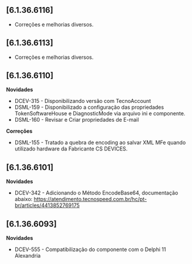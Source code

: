 ﻿## [6.1.36.6116]

* Corre&ccedil;&otilde;es e melhorias diversos.

## [6.1.36.6113]

* Corre&ccedil;&otilde;es e melhorias diversos.

## [6.1.36.6110]

**Novidades**

* DCEV-315 - Disponibilizando versão com TecnoAccount
* DSML-159 - Disponibilizado a configuração das propriedades TokenSoftwareHouse e DiagnosticMode via arquivo ini e componente.
* DSML-160 -  Revisar e Criar propriedades de E-mail

**Correções**

* DSML-155 - Tratado a quebra de encoding ao salvar XML MFe quando utilizado hardware da Fabricante CS DEVICES.

## [6.1.36.6101]

**Novidades**

- DCEV-342 - Adicionando o Método EncodeBase64, documentação abaixo: https://atendimento.tecnospeed.com.br/hc/pt-br/articles/4413852769175

## [6.1.36.6093]

**Novidades**

* DCEV-555 - Compatibilização do componente com o Delphi 11 Alexandria




